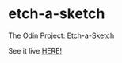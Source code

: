 # etch-a-sketch
The Odin Project: Etch-a-Sketch

See it live <a href='https://korket.github.io/etch-a-sketch/'>HERE!</a>
